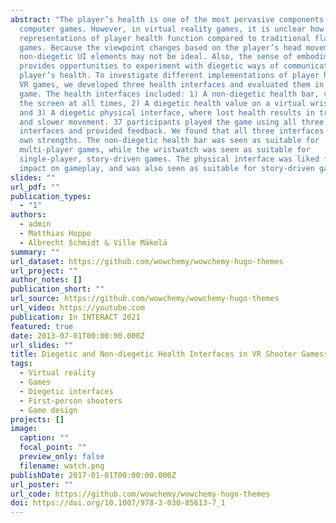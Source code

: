 ```yaml
---
abstract: "The player’s health is one of the most pervasive components in
  computer games. However, in virtual reality games, it is unclear how different
  representations of player health function compared to traditional flat-screen
  games. Because the viewpoint changes based on the player’s head movement,
  non-diegetic UI elements may not be ideal. Also, the sense of embodiment in VR
  provides opportunities to experiment with diegetic ways of communicating the
  player’s health. To investigate different implementations of player health in
  VR games, we developed three health interfaces and evaluated them in a shooter
  game. The health interfaces included: 1) A non-diegetic health bar, visible on
  the screen at all times, 2) A diegetic health value on a virtual wristwatch,
  and 3) A diegetic physical interface, where lost health results in trembling
  and slower movement. 37 participants played the game using all three health
  interfaces and provided feedback. We found that all three interfaces had their
  own strengths. The non-diegetic health bar was seen as suitable for
  multi-player games, while the wristwatch was seen as suitable for
  single-player, story-driven games. The physical interface was liked for its
  impact on gameplay, and was also seen as suitable for story-driven games."
slides: ""
url_pdf: ""
publication_types:
  - "1"
authors:
  - admin
  - Matthias Hoppe
  - Albrecht Schmidt & Ville Mäkelä
summary: ""
url_dataset: https://github.com/wowchemy/wowchemy-hugo-themes
url_project: ""
author_notes: []
publication_short: ""
url_source: https://github.com/wowchemy/wowchemy-hugo-themes
url_video: https://youtube.com
publication: In INTERACT 2021
featured: true
date: 2013-07-01T00:00:00.000Z
url_slides: ""
title: Diegetic and Non-diegetic Health Interfaces in VR Shooter Gamess
tags:
  - Virtual reality
  - Games
  - Diegetic interfaces
  - First-person shooters
  - Game design
projects: []
image:
  caption: ""
  focal_point: ""
  preview_only: false
  filename: watch.png
publishDate: 2017-01-01T00:00:00.000Z
url_poster: ""
url_code: https://github.com/wowchemy/wowchemy-hugo-themes
doi: https://doi.org/10.1007/978-3-030-85613-7_1
---
```

